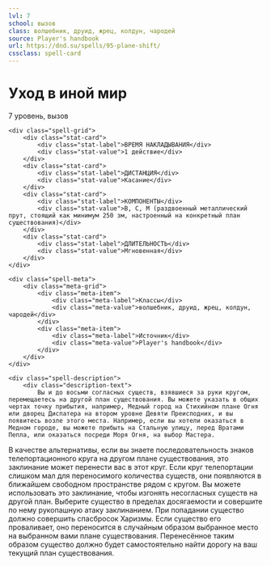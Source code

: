 ```yaml
---
lvl: 7
school: вызов
class: волшебник, друид, жрец, колдун, чародей
source: Player's handbook
url: https://dnd.su/spells/95-plane-shift/
cssclass: spell-card
---
```


<div class="spell-container">
    <div class="spell-header">
        <h1 class="spell-name">Уход в иной мир</h1>
        <div class="spell-level">7 уровень, вызов</div>
    </div>
    
    <div class="spell-grid">
        <div class="stat-card">
            <div class="stat-label">ВРЕМЯ НАКЛАДЫВАНИЯ</div>
            <div class="stat-value">1 действие</div>
        </div>
        <div class="stat-card">
            <div class="stat-label">ДИСТАНЦИЯ</div>
            <div class="stat-value">Касание</div>
        </div>
        <div class="stat-card">
            <div class="stat-label">КОМПОНЕНТЫ</div>
            <div class="stat-value">В, С, М (раздвоенный металлический прут, стоящий как минимум 250 зм, настроенный на конкретный план существования)</div>
        </div>
        <div class="stat-card">
            <div class="stat-label">ДЛИТЕЛЬНОСТЬ</div>
            <div class="stat-value">Мгновенная</div>
        </div>
    </div>
    
    <div class="spell-meta">
        <div class="meta-grid">
            <div class="meta-item">
                <div class="meta-label">Классы</div>
                <div class="meta-value">волшебник, друид, жрец, колдун, чародей</div>
            </div>
            <div class="meta-item">
                <div class="meta-label">Источник</div>
                <div class="meta-value">Player's handbook</div>
            </div>
        </div>
    </div>
    
    <div class="spell-description">
        <div class="description-text">
            Вы и до восьми согласных существ, взявшиеся за руки кругом, перемещаетесь на другой план существования. Вы можете указать в общих чертах точку прибытия, например, Медный город на Стихийном плане Огня или дворец Диспатера на втором уровне Девяти Преисподних, и вы появитесь возле этого места. Например, если вы хотели оказаться в Медном городе, вы можете прибыть на Стальную улицу, перед Вратами Пепла, или оказаться посреди Моря Огня, на выбор Мастера.
В качестве альтернативы, если вы знаете последовательность знаков телепортационного круга на другом плане существования, это заклинание может перенести вас в этот круг. Если круг телепортации слишком мал для переносимого количества существ, они появляются в ближайшем свободном пространстве рядом с кругом.
Вы можете использовать это заклинание, чтобы изгонять несогласных существ на другой план. Выберите существо в пределах досягаемости и совершите по нему рукопашную атаку заклинанием. При попадании существо должно совершить спасбросок Харизмы. Если существо его проваливает, оно переносится в случайным образом выбранное место на выбранном вами плане существования. Перенесённое таким образом существо должно будет самостоятельно найти дорогу на ваш текущий план существования.
        </div>
    </div>
</div>